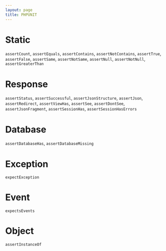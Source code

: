 ```yaml
---
layout: page
title: PHPUNIT
---
```


# Static
`assertCount`, `assertEquals`, `assertContains`, `assertNotContains`, `assertTrue`, `assertFalse`, `assertSame`, `assertNotSame`, `assertNull`, `assertNotNull`, `assertGreaterThan`

# Response
`assertStatus`, `assertSuccessful`, `assertJsonStructure`, `assertJson`, `assertRedirect`, `assertViewHas`, `assertSee`, `assertDontSee`, `assertJsonFragment`, `assertSessionHas`, `assertSessionHasErrors`

# Database
`assertDatabaseHas`, `assertDatabaseMissing`

# Exception
`expectException`

# Event
`expectsEvents`

# Object
`assertInstanceOf`